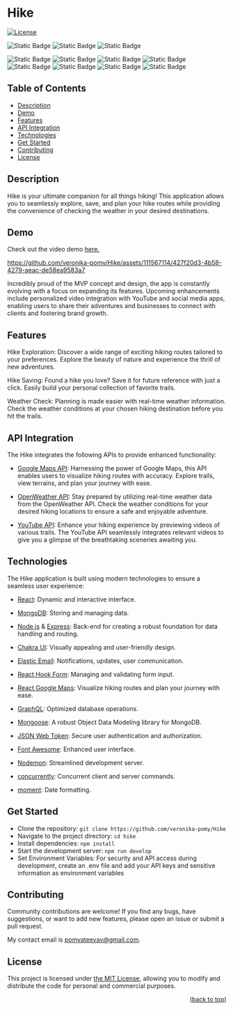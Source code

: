 # Hike

[![License][license-shield]][license-url]

![Static Badge](https://img.shields.io/badge/GoogleMaps-API-%234285F4?style=for-the-badge&logo=Google%20Maps&logoColor=%234285F4)
![Static Badge](https://img.shields.io/badge/OpenWeather-API-orange?style=for-the-badge)
![Static Badge](https://img.shields.io/badge/YouTube-API-red?style=for-the-badge&logo=YouTube)

![Static Badge](https://img.shields.io/badge/React-JS-%2361DAFB?style=for-the-badge&logo=React&logoColor=%2361DAFB)
![Static Badge](https://img.shields.io/badge/Mongo-DB-%2347A248?style=for-the-badge&logo=MongoDB&logoColor=%2347A248)
![Static Badge](https://img.shields.io/badge/Express-JS-%23000000?style=for-the-badge&logo=Express&logoColor=%23000000)
![Static Badge](https://img.shields.io/badge/Node-JS-%23339933?style=for-the-badge&logo=Node.js&logoColor=%23339933)
![Static Badge](https://img.shields.io/badge/Graph-QL-%23E10098?style=for-the-badge&logo=GraphQL&logoColor=%23E10098)
![Static Badge](https://img.shields.io/badge/Mongoose-ODM-%23880000?style=for-the-badge&logo=Mongoose&logoColor=%23880000)
![Static Badge](https://img.shields.io/badge/JW-Token-%23000000?style=for-the-badge&logo=Json%20Web%20Tokens&logoColor=%23000000)
![Static Badge](https://img.shields.io/badge/Chakra-UI-%23319795?style=for-the-badge&logo=Chakra%20UI&logoColor=%23319795)


## Table of Contents

  <ul>
    <li>
      <a href="#description">Description</a>
    </li>
        <li>
      <a href="#demo">Demo</a>
    </li>
    <li>
        <a href="#features">Features</a>
    </li>
    <li>
        <a href="#api-integration">API Integration</a>
    </li>
    <li>
        <a href="#technologies">Technologies</a>
    </li>
    <li>
        <a href="#get-started">Get Started</a>
    </li>
        <li>
        <a href="#contributing">Contributing</a>
    </li>
        <li>
        <a href="#license">License</a>
    </li>
  </ul>

## Description

Hike is your ultimate companion for all things hiking! This application allows you to seamlessly explore, save, and plan your hike routes while providing the convenience of checking the weather in your desired destinations.

## Demo

Check out the video demo [here.](https://drive.google.com/file/d/1cUsPocsq5STcnjbRN7FEqXQPs6S0MhKG/view?usp=sharing)

https://github.com/veronika-pomy/Hike/assets/111567114/427f20d3-4b58-4279-aeac-de58ea9583a7

Incredibly proud of the MVP concept and design, the app is constantly evolving with a focus on expanding its features. Upcoming enhancements include personalized video integration with YouTube and social media apps, enabling users to share their adventures and businesses to connect with clients and fostering brand growth.

## Features

Hike Exploration: Discover a wide range of exciting hiking routes tailored to your preferences. Explore the beauty of nature and experience the thrill of new adventures.

Hike Saving: Found a hike you love? Save it for future reference with just a click. Easily build your personal collection of favorite trails.

Weather Check: Planning is made easier with real-time weather information. Check the weather conditions at your chosen hiking destination before you hit the trails.

## API Integration

The Hike integrates the following APIs to provide enhanced functionality:

- [Google Maps API](https://developers.google.com/maps): Harnessing the power of Google Maps, this API enables users to visualize hiking routes with accuracy. Explore trails, view terrains, and plan your journey with ease.

- [OpenWeather API](https://openweathermap.org/api): Stay prepared by utilizing real-time weather data from the OpenWeather API. Check the weather conditions for your desired hiking locations to ensure a safe and enjoyable adventure.

- [YouTube API](https://developers.google.com/youtube/v3): Enhance your hiking experience by previewing videos of various trails. The YouTube API seamlessly integrates relevant videos to give you a glimpse of the breathtaking sceneries awaiting you.

## Technologies

The Hike application is built using modern technologies to ensure a seamless user experience:

- [React](https://react.dev/): Dynamic and interactive interface.

- [MongoDB](https://www.mongodb.com/): Storing and managing data.

- [Node.js](https://nodejs.org/en) & [Express](https://expressjs.com/): Back-end for creating a robust foundation for data handling and routing.

- [Chakra UI](https://chakra-ui.com/): Visually appealing and user-friendly design.

- [Elastic Email](https://elasticemail.com/?gclid=Cj0KCQjwl8anBhCFARIsAKbbpyQu4FcQ4FsIWBd7dlOqbQpxgMVMxq07_HMsNX5r5gH0Us4dx4R7TZUaAtX3EALw_wcB): Notifications, updates, user communication.

- [React Hook Form](https://www.react-hook-form.com/): Managing and validating form input.

- [React Google Maps](https://www.npmjs.com/package/@react-google-maps/api): Visualize hiking routes and plan your journey with ease.

- [GraphQL](https://graphql.org/): Optimized database operations.

- [Mongoose](https://www.npmjs.com/package/mongoose): A robust Object Data Modeling library for MongoDB.

- [JSON Web Token](https://jwt.io/): Secure user authentication and authorization.

- [Font Awesome](https://fontawesome.com/): Enhanced user interface.

- [Nodemon](https://www.npmjs.com/package/nodemon): Streamlined development server.

- [concurrently](https://www.npmjs.com/package/concurrently): Concurrent client and server commands.

- [moment](https://www.npmjs.com/package/moment): Date formatting.

## Get Started

- Clone the repository: `git clone https://github.com/veronika-pomy/Hike`
- Navigate to the project directory: `cd hike`
- Install dependencies: `npm install`
- Start the development server: `npm run develop`
- Set Environment Variables: For security and API access during development, create an .env file and add your API keys and sensitive information as environment variables

## Contributing


Community contributions are welcome! If you find any bugs, have suggestions, or want to add new features, please open an issue or submit a pull request.

My contact email is pomyateevav@gmail.com.

## License

This project is licensed under [the MIT License](https://github.com/veronika-pomy/Hike/blob/main/LICENSE), allowing you to modify and distribute the code for personal and commercial purposes.

<p align="right">(<a href="#hike">back to top</a>)</p>

[license-shield]: https://img.shields.io/badge/license-MIT-blue?style=for-the-badge
[license-url]: https://github.com/veronika-pomy/Hike/blob/main/LICENSE
